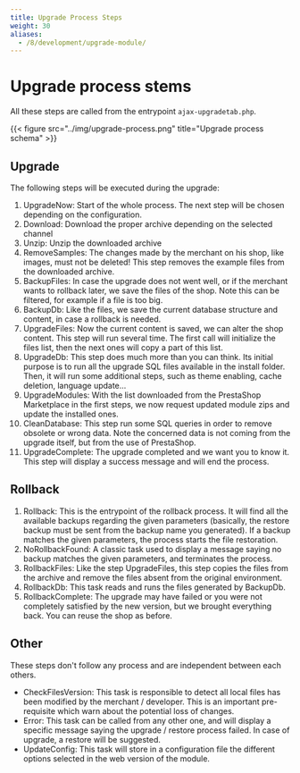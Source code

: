 ```yaml
---
title: Upgrade Process Steps
weight: 30
aliases:
  - /8/development/upgrade-module/
---
```


# Upgrade process stems

All these steps are called from the entrypoint `ajax-upgradetab.php`.

{{< figure src="../img/upgrade-process.png" title="Upgrade process schema" >}}

## Upgrade

The following steps will be executed during the upgrade:

1. UpgradeNow: Start of the whole process. The next step will be chosen depending on the configuration.
2. Download: Download the proper archive depending on the selected channel
3. Unzip: Unzip the downloaded archive
4. RemoveSamples: The changes made by the merchant on his shop, like images, must not be deleted! This step removes the example files from the downloaded archive.
5. BackupFiles: In case the upgrade does not went well, or if the merchant wants to rollback later, we save the files of the shop. Note this can be filtered, for example if a file is too big.
6. BackupDb: Like the files, we save the current database structure and content, in case a rollback is needed.
7. UpgradeFiles: Now the current content is saved, we can alter the shop content. This step will run several time. The first call will initialize the files list, then the next ones will copy a part of this list.
8. UpgradeDb: This step does much more than you can think. Its initial purpose is to run all the upgrade SQL files available in the install folder. Then, it will run some additional steps, such as theme enabling, cache deletion, language update...
9. UpgradeModules: With the list downloaded from the PrestaShop Marketplace in the first steps, we now request updated module zips and update the installed ones.
10. CleanDatabase: This step run some SQL queries in order to remove obsolete or wrong 	data. Note the concerned data is not coming from the upgrade itself, but from the use of PrestaShop.
11. UpgradeComplete: The upgrade completed and we want you to know it. This step will display a success message and will end the process.

## Rollback

1. Rollback: This is the entrypoint of the rollback process. It will find all the available backups regarding the given parameters (basically, the restore backup must be sent from the backup name you generated). If a backup matches the given parameters, the process starts the file restoration.
2. NoRollbackFound: A classic task used to display a message saying no backup matches the given parameters, and terminates the process.
3. RollbackFiles: Like the step UpgradeFiles, this step copies the files from the archive and remove the files absent from the original environment.
4. RollbackDb: This task reads and runs the files generated by BackupDb.
5. RollbackComplete: The upgrade may have failed or you were not completely satisfied by the new version, but we brought everything back. You can reuse the shop as before.

## Other

These steps don't follow any process and are independent between each others.

- CheckFilesVersion: This task is responsible to detect all local files has been modified by the merchant / developer. This is an important pre-requisite which warn about the potential loss of changes.
- Error: This task can be called from any other one, and will display a specific message saying the upgrade / restore process failed. In case of upgrade, a restore will be suggested.
- UpdateConfig: This task will store in a configuration file the  different options selected in the web version of the module.
